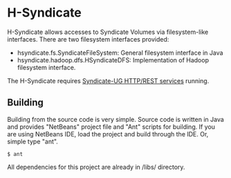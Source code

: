 H-Syndicate
===========

H-Syndicate allows accesses to Syndicate Volumes via filesystem-like interfaces. There are two filesystem interfaces provided:
- hsyndicate.fs.SyndicateFileSystem: General filesystem interface in Java
- hsyndicate.hadoop.dfs.HSyndicateDFS: Implementation of Hadoop filesystem interface.

The H-Syndicate requires [Syndicate-UG HTTP/REST services](https://github.com/syndicate-storage/syndicate-ug-http) running. 

Building
--------

Building from the source code is very simple. Source code is written in Java and provides "NetBeans" project file and "Ant" scripts for building. If you are using NetBeans IDE, load the project and build through the IDE. Or, simple type "ant".

```
$ ant
```

All dependencies for this project are already in /libs/ directory.


